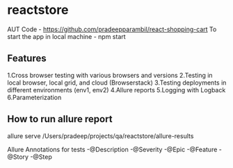 # reactstore
AUT Code - https://github.com/pradeepparambil/react-shopping-cart
To start the app in local machine - npm start


Features
--------
1.Cross browser testing with various browsers and versions
2.Testing in local browser, local grid, and cloud (Browserstack)
3.Testing deployments in different environments (env1, env2)
4.Allure reports
5.Logging with Logback
6.Parameterization


How to run allure report
------------------------
allure serve /Users/pradeep/projects/qa/reactstore/allure-results

Allure Annotations for tests
-@Description
-@Severity
-@Epic
-@Feature
-@Story
-@Step